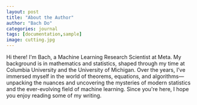 ```yaml
---
layout: post
title: "About the Author"
author: "Bach Do"
categories: journal
tags: [documentation,sample]
image: cutting.jpg
---
```


Hi there! I'm Bach, a Machine Learning Research Scientist at Meta. My background is in mathematics and statistics, shaped through my time at Columbia University and the University of Michigan. Over the years, I’ve immersed myself in the world of theorems, equations, and algorithms—unpacking the nuances and uncovering the mysteries of modern statistics and the ever-evolving field of machine learning. Since you're here, I hope you enjoy reading some of my writing.


